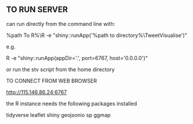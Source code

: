 
TO RUN SERVER
-------------

can run directly from the command line with:

%path To R%\R -e "shiny::runApp('%path to directory%\TweetVisualise')"

e.g.

R -e "shiny::runApp(appDir='.', port=6767, host='0.0.0.0')"


or run the   stv    script from the home directory


TO CONNECT FROM WEB BROWSER

http://115.146.86.24:6767








the R instance needs the following packages installed

tidyverse
leaflet
shiny
geojsonio
sp
ggmap










